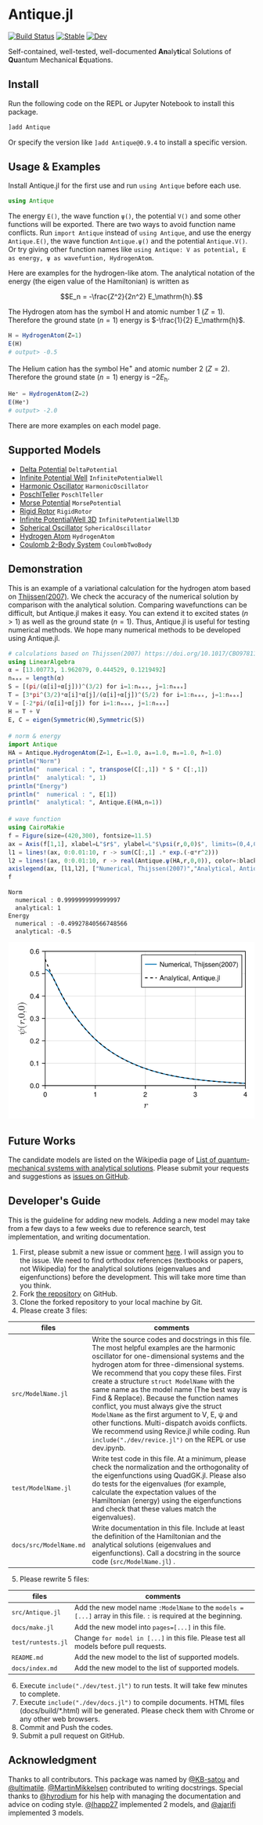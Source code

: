 # Antique.jl

[![Build Status](https://github.com/ohno/Antique.jl/actions/workflows/CI.yml/badge.svg?branch=main)](https://github.com/ohno/Antique.jl/actions/workflows/CI.yml?query=branch%3Amain) 
[![Stable](https://img.shields.io/badge/docs-stable-blue.svg)](https://ohno.github.io/Antique.jl/stable/)
[![Dev](https://img.shields.io/badge/docs-dev-blue.svg)](https://ohno.github.io/Antique.jl/dev/)

Self-contained, well-tested, well-documented **An**aly**ti**cal Solutions of **Qu**antum Mechanical **E**quations.

## Install

Run the following code on the REPL or Jupyter Notebook to install this package.

```julia
]add Antique
```

Or specify the version like `]add Antique@0.9.4` to install a specific version.

## Usage & Examples

Install Antique.jl for the first use and run `using Antique` before each use.

```julia
using Antique
```

The energy `E()`, the wave function `ψ()`, the potential `V()` and some other functions will be exported. There are two ways to avoid function name conflicts. Run `import Antique` instead of `using Antique`, and use the energy `Antique.E()`, the wave function `Antique.ψ()` and the potential `Antique.V()`. Or try giving other function names like `using Antique: V as potential, E as energy, ψ as wavefuntion, HydrogenAtom`.

Here are examples for the hydrogen-like atom. The analytical notation of the energy (the eigen value of the Hamiltonian) is written as

```math
E_n = -\frac{Z^2}{2n^2} E_\mathrm{h}.
```

The Hydrogen atom has the symbol $\mathrm{H}$ and atomic number 1 ($Z=1$). Therefore the ground state ($n=1$) energy is $-\frac{1}{2} E_\mathrm{h}$.

```julia
H = HydrogenAtom(Z=1)
E(H)
# output> -0.5
```

The Helium cation has the symbol $\mathrm{He}^+$ and atomic number 2 ($Z=2$). Therefore the ground state ($n=1$) energy is $-2 E_\mathrm{h}$.

```julia
He⁺ = HydrogenAtom(Z=2)
E(He⁺)
# output> -2.0
```

There are more examples on each model page.

## Supported Models

- [Delta Potential](https://ohno.github.io/Antique.jl/stable/DeltaPotential/) `DeltaPotential`
- [Infinite Potential Well](https://ohno.github.io/Antique.jl/stable/InfinitePotentialWell/) `InfinitePotentialWell`
- [Harmonic Oscillator](https://ohno.github.io/Antique.jl/stable/HarmonicOscillator/) `HarmonicOscillator`
- [PoschlTeller](https://ohno.github.io/Antique.jl/stable/PoschlTeller/) `PoschlTeller`
- [Morse Potential](https://ohno.github.io/Antique.jl/stable/MorsePotential/) `MorsePotential`
- [Rigid Rotor](https://ohno.github.io/Antique.jl/stable/RigidRotor/) `RigidRotor`
- [Infinite PotentialWell 3D](https://ohno.github.io/Antique.jl/stable/InfinitePotentialWell3D/) `InfinitePotentialWell3D`
- [Spherical Oscillator](https://ohno.github.io/Antique.jl/stable/SphericalOscillator/) `SphericalOscillator`
- [Hydrogen Atom](https://ohno.github.io/Antique.jl/stable/HydrogenAtom/) `HydrogenAtom`
- [Coulomb 2-Body System](https://ohno.github.io/Antique.jl/stable/HydrogenAtom/) `CoulombTwoBody`

## Demonstration

This is an example of a variational calculation for the hydrogen atom based on [Thijssen(2007)](https://doi.org/10.1017/CBO9781139171397). We check the accuracy of the numerical solution by comparison with the analytical solution. Comparing wavefunctions can be difficult, but Antique.jl makes it easy. You can extend it to excited states ($n>1$) as well as the ground state ($n=1$). Thus, Antique.jl is useful for testing numerical methods. We hope many numerical methods to be developed using Antique.jl.

```julia
# calculations based on Thijssen(2007) https://doi.org/10.1017/CBO9781139171397
using LinearAlgebra
α = [13.00773, 1.962079, 0.444529, 0.1219492] 
nₘₐₓ = length(α)
S = [(pi/(α[i]+α[j]))^(3/2) for i=1:nₘₐₓ, j=1:nₘₐₓ]
T = [3*pi^(3/2)*α[i]*α[j]/(α[i]+α[j])^(5/2) for i=1:nₘₐₓ, j=1:nₘₐₓ]
V = [-2*pi/(α[i]+α[j]) for i=1:nₘₐₓ, j=1:nₘₐₓ]
H = T + V
E, C = eigen(Symmetric(H),Symmetric(S))

# norm & energy
import Antique
HA = Antique.HydrogenAtom(Z=1, Eₕ=1.0, a₀=1.0, mₑ=1.0, ℏ=1.0)
println("Norm")
println("  numerical : ", transpose(C[:,1]) * S * C[:,1])
println("  analytical: ", 1)
println("Energy")
println("  numerical : ", E[1])
println("  analytical: ", Antique.E(HA,n=1))

# wave function
using CairoMakie
f = Figure(size=(420,300), fontsize=11.5)
ax = Axis(f[1,1], xlabel=L"$r$", ylabel=L"$\psi(r,0,0)$", limits=(0,4,0,0.6), ylabelsize=16.5, xlabelsize=16.5)
l1 = lines!(ax, 0:0.01:10, r -> sum(C[:,1] .* exp.(-α*r^2)))
l2 = lines!(ax, 0:0.01:10, r -> real(Antique.ψ(HA,r,0,0)), color=:black, linestyle=:dash, label="Antique.jl")
axislegend(ax, [l1,l2], ["Numerical, Thijssen(2007)","Analytical, Antique.jl"], position=:rt)
f
```

```
Norm
  numerical : 0.9999999999999997
  analytical: 1
Energy
  numerical : -0.49927840566748566
  analytical: -0.5
```

![](docs/src/assets/fig/demonstration.png)

## Future Works

The candidate models are listed on the Wikipedia page of [List of quantum-mechanical systems with analytical solutions](https://en.wikipedia.org/wiki/List_of_quantum-mechanical_systems_with_analytical_solutions). Please submit your requests and suggestions as [issues on GitHub](https://github.com/ohno/Antique.jl/issues).

## Developer's Guide

This is the guideline for adding new models. Adding a new model may take from a few days to a few weeks due to reference search, test implementation, and writing documentation.

1. First, please submit a new issue or comment [here](https://github.com/ohno/Antique.jl/issues). I will assign you to the issue. We need to find orthodox references (textbooks or papers, not Wikipedia) for the analytical solutions (eigenvalues and eigenfunctions) before the development. This will take more time than you think.
2. Fork [the repository](https://github.com/ohno/Antique.jl) on GitHub.
3. Clone the forked repository to your local machine by Git.
4. Please create 3 files:

| files | comments |
| --- | --- |
| `src/ModelName.jl` | Write the source codes and docstrings in this file. The most helpful examples are the harmonic oscillator for one-dimensional systems and the hydrogen atom for three-dimensional systems. We recommend that you copy these files. First create a structure `struct ModelName` with the same name as the model name (The best way is Find & Replace). Because the function names conflict, you must always give the struct `ModelName` as the first argument to V, E, ψ and other functions. Multi-dispatch avoids conflicts. We recommend using Revice.jl while coding. Run `include("./dev/revice.jl")` on the REPL or use dev.ipynb. |
| `test/ModelName.jl` | Write test code in this file. At a minimum, please check the normalization and the orthogonality of the eigenfunctions using QuadGK.jl. Please also do tests for the eigenvalues (for example, calculate the expectation values of the Hamiltonian (energy) using the eigenfunctions and check that these values match the eigenvalues). |
| `docs/src/ModelName.md` | Write documentation in this file. Include at least the definition of the Hamiltonian and the analytical solutions (eigenvalues and eigenfunctions). Call a docstring in the source code (`src/ModelName.jl`) . |

5. Please rewrite 5 files:

| files | comments |
| - | - |
| `src/Antique.jl` | Add the new model name `:ModelName` to the `models = [...]` array in this file. `:` is required at the beginning. |
| `docs/make.jl` | Add the new model into `pages=[...]` in this file. |
| `test/runtests.jl` | Change `for model in [...]` in this file. Please test all models before pull requests. |
| `README.md` | Add the new model to the list of supported models. |
| `docs/index.md` | Add the new model to the list of supported models. |

6. Execute `include("./dev/test.jl")` to run tests. It will take few minutes to complete.
7. Execute `include("./dev/docs.jl")` to compile documents. HTML files (docs/build/*.html) will be generated. Please check them with Chrome or any other web browsers.
8. Commit and Push the codes.
9. Submit a pull request on GitHub.

## Acknowledgment

Thanks to all contributors. This package was named by [@KB-satou](https://github.com/KB-satou) and [@ultimatile](https://github.com/ultimatile). [@MartinMikkelsen](https://github.com/MartinMikkelsen) contributed to writing docstrings. Special thanks to [@hyrodium](https://github.com/hyrodium) for his help with managing the documentation and advice on coding style. [@lhapp27](https://github.com/lhapp27) implemented 2 models, and [@ajarifi](https://github.com/ajarifi) implemented 3 models.

